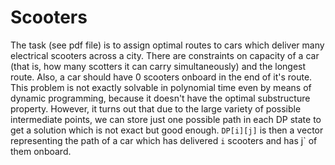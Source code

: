 # Scooters
The task (see pdf file) is to assign optimal routes to cars which deliver many electrical scooters across a city. There are constraints on capacity of a car (that is, how many scotters it can carry simultaneously) and the longest route. Also, a car should have 0 scooters onboard in the end of it's route. This problem is not exactly solvable in polynomial time even by means of dynamic programming, because it doesn't have the optimal substructure property. However, it turns out that due to the large variety of possible intermediate points, we can store just one possible path in each DP state to get a solution which is not exact but good enough. `DP[i][j]` is then a vector representing the path of a car which has delivered `i` scooters and has j` of them onboard. 
